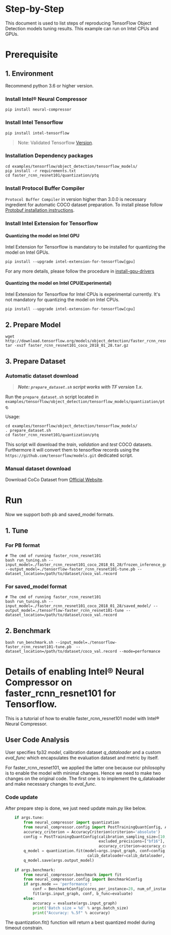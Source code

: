 Step-by-Step
============

This document is used to list steps of reproducing TensorFlow Object Detection models tuning results. This example can run on Intel CPUs and GPUs.

# Prerequisite


## 1. Environment
Recommend python 3.6 or higher version.

### Install Intel® Neural Compressor
```shell
pip install neural-compressor
```

### Install Intel Tensorflow
```shell
pip install intel-tensorflow
```
> Note: Validated Tensorflow [Version](/docs/source/installation_guide.md#validated-software-environment).

### Installation Dependency packages
```shell
cd examples/tensorflow/object_detection/tensorflow_models/
pip install -r requirements.txt
cd faster_rcnn_resnet101/quantization/ptq
```

### Install Protocol Buffer Compiler

`Protocol Buffer Compiler` in version higher than 3.0.0 is necessary ingredient for automatic COCO dataset preparation. To install please follow
[Protobuf installation instructions](https://grpc.io/docs/protoc-installation/#install-using-a-package-manager).

### Install Intel Extension for Tensorflow

#### Quantizing the model on Intel GPU
Intel Extension for Tensorflow is mandatory to be installed for quantizing the model on Intel GPUs.

```shell
pip install --upgrade intel-extension-for-tensorflow[gpu]
```
For any more details, please follow the procedure in [install-gpu-drivers](https://github.com/intel-innersource/frameworks.ai.infrastructure.intel-extension-for-tensorflow.intel-extension-for-tensorflow/blob/master/docs/install/install_for_gpu.md#install-gpu-drivers)

#### Quantizing the model on Intel CPU(Experimental)
Intel Extension for Tensorflow for Intel CPUs is experimental currently. It's not mandatory for quantizing the model on Intel CPUs.

```shell
pip install --upgrade intel-extension-for-tensorflow[cpu]
```

## 2. Prepare Model

```shell
wget http://download.tensorflow.org/models/object_detection/faster_rcnn_resnet101_coco_2018_01_28.tar.gz
tar -xvzf faster_rcnn_resnet101_coco_2018_01_28.tar.gz
```

## 3. Prepare Dataset

### Automatic dataset download

> **_Note: `prepare_dataset.sh` script works with TF version 1.x._**

Run the `prepare_dataset.sh` script located in `examples/tensorflow/object_detection/tensorflow_models/quantization/ptq`.

Usage:
```shell
cd examples/tensorflow/object_detection/tensorflow_models/
. prepare_dataset.sh
cd faster_rcnn_resnet101/quantization/ptq
```

This script will download the *train*, *validation* and *test* COCO datasets. Furthermore it will convert them to
tensorflow records using the `https://github.com/tensorflow/models.git` dedicated script.

### Manual dataset download
Download CoCo Dataset from [Official Website](https://cocodataset.org/#download).


# Run

Now we support both pb and saved_model formats.

## 1. Tune
### For PB format
  
  ```shell
  # The cmd of running faster_rcnn_resnet101
  bash run_tuning.sh --input_model=./faster_rcnn_resnet101_coco_2018_01_28/frozen_inference_graph.pb --output_model=./tensorflow-faster_rcnn_resnet101-tune.pb --dataset_location=/path/to/dataset/coco_val.record
  ```

### For saved_model format
  
  ```shell
  # The cmd of running faster_rcnn_resnet101
  bash run_tuning.sh --input_model=./faster_rcnn_resnet101_coco_2018_01_28/saved_model/ --output_model=./tensorflow-faster_rcnn_resnet101-tune --dataset_location=/path/to/dataset/coco_val.record
  ```

## 2. Benchmark
  ```shell
  bash run_benchmark.sh --input_model=./tensorflow-faster_rcnn_resnet101-tune.pb  --dataset_location=/path/to/dataset/coco_val.record --mode=performance
  ```

Details of enabling Intel® Neural Compressor on faster_rcnn_resnet101 for Tensorflow.
=========================

This is a tutorial of how to enable faster_rcnn_resnet101 model with Intel® Neural Compressor.
## User Code Analysis
User specifies fp32 *model*, calibration dataset *q_dataloader* and a custom *eval_func* which encapsulates the evaluation dataset and metric by itself.

For faster_rcnn_resnet101, we applied the latter one because our philosophy is to enable the model with minimal changes. Hence we need to make two changes on the original code. The first one is to implement the q_dataloader and make necessary changes to *eval_func*.

### Code update

After prepare step is done, we just need update main.py like below.
```python
    if args.tune:
        from neural_compressor import quantization
        from neural_compressor.config import PostTrainingQuantConfig, AccuracyCriterion
        accuracy_criterion = AccuracyCriterion(criterion='absolute')
        config = PostTrainingQuantConfig(calibration_sampling_size=[10, 50, 100, 200],
                                         excluded_precisions=["bf16"],
                                         accuracy_criterion=accuracy_criterion)
        q_model = quantization.fit(model=args.input_graph, conf=config, 
                                    calib_dataloader=calib_dataloader, eval_func=evaluate)
        q_model.save(args.output_model)
            
    if args.benchmark:
        from neural_compressor.benchmark import fit
        from neural_compressor.config import BenchmarkConfig
        if args.mode == 'performance':
            conf = BenchmarkConfig(cores_per_instance=28, num_of_instance=1)
            fit(args.input_graph, conf, b_func=evaluate)
        else:
            accuracy = evaluate(args.input_graph)
            print('Batch size = %d' % args.batch_size)
            print("Accuracy: %.5f" % accuracy)
```

The quantization.fit() function will return a best quantized model during timeout constrain.
